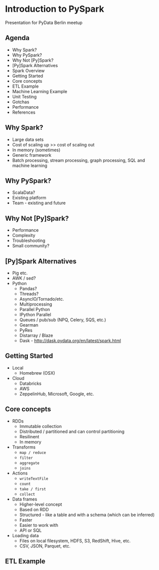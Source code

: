 # Introduction to PySpark
Presentation for PyData Berlin meetup

## Agenda

- Why Spark?
- Why PySpark?
- Why Not [Py]Spark?
- [Py]Spark Alternatives
- Spark Overview
- Getting Started
- Core concepts
- ETL Example
- Machine Learning Example
- Unit Testing
- Gotchas
- Performance
- References

## Why Spark?

- Large data sets
- Cost of scaling up >> cost of scaling out
- In memory (sometimes)
- Generic framework
- Batch processing, stream processing, graph processing, SQL and machine learning

## Why PySpark?

- ScalaData?
- Existing platform
- Team - existing and future

## Why Not [Py]Spark?

- Performance
- Complexity
- Troubleshooting
- Small community?

## [Py]Spark Alternatives

- Pig etc.
- AWK / sed?
- Python
    - Pandas?
    - Threads?
    - AsyncIO/Tornado/etc.
    - Multiprocessing
    - Parallel Python
    - IPython Parallel
    - Queues / pub/sub (NPQ, Celery, SQS, etc.)
    - Gearman
    - PyRes
    - Distarray / Blaze
    - Dask - http://dask.pydata.org/en/latest/spark.html

## Getting Started

- Local
    - Homebrew (OSX)
- Cloud
    - Databricks
    - AWS
    - ZeppelinHub, Microsoft, Google, etc.

## Core concepts

- RDDs
    - Immutable collection
    - Distributed / partitioned and can control partitioning
    - Resilinent
    - In memory
- Transforms
    - `map / reduce`
    - `filter`
    - `aggregate`
    - `joins`
- Actions
    - `writeTextFile`
    - `count`
    - `take / first`
    - `collect`
- Data frames
    - Higher-level concept 
    - Based on RDD
    - Structured - like a table and with a schema (which can  be inferred)
    - Faster
    - Easier to work with
    - API or SQL
- Loading  data
    - Files on local filesystem, HDFS, S3, RedShift, Hive, etc.
    - CSV, JSON, Parquet, etc.

## ETL Example
